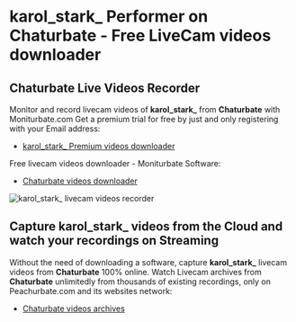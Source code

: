# karol_stark_ Performer on Chaturbate - Free LiveCam videos downloader

## Chaturbate Live Videos Recorder

Monitor and record livecam videos of **karol_stark_** from **Chaturbate** with Moniturbate.com
Get a premium trial for free by just and only registering with your Email address:
* [karol_stark_ Premium videos downloader](https://moniturbate.com/request-demo-licence-key.html)

Free livecam videos downloader - Moniturbate Software:
* [Chaturbate videos downloader](https://moniturbate.com/moniturbate-download-software.html)

![karol_stark_ livecam videos recorder](https://peachurnet.com/templates/moniturbate-software.png)


## Capture karol_stark_ videos from the Cloud and watch your recordings on Streaming

Without the need of downloading a software, capture **karol_stark_** livecam videos from **Chaturbate** 100% online.
Watch Livecam archives from **Chaturbate** unlimitedly from thousands of existing recordings, only on Peachurbate.com and its websites network:
* [Chaturbate videos archives](https://peachurnet.com/)